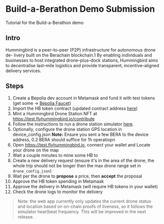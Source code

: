 # Build-a-Berathon Demo Submission
Tutorial for the Build-a-Berathon demo

## Intro
Hummingbird is a peer–to–peer (P2P) infrastructure for autonomous drone de-
livery built on the Berachain blockchain.1 By enabling individuals and businesses
to host integrated drone–plus–dock stations, Hummingbird aims to decentralise
last–mile logistics and provide transparent, incentive–aligned delivery services. 


## Steps

1. Create a Bepolia dev account in Metamask and fund it with test tokens (get some -> [Bepolia Faucet](https://bepolia.faucet.berachain.com/))
2. Import the HB token contract (updated contract address [here](https://github.com/flyhb/hummingbird#berachain-testnet))
3. Mint a Hummingbird Drone Station NFT at https://test.flyhummingbird.io/contribute
4. Follow the instructions to run a drone station simulator [here](https://github.com/flyhb/delivery-drone-simulator#delivery-drone-station-simulator).
5. Optionally, configure the drone station GPS location in device_config.json
**Note:** Ensure you sent a few BERA to the device address, 0.2 BERA should suffice for 1h operatiopn
6. Open  https://test.flyhummingbird.io, connect your wallet and Locate your drone on the map
7. Wait a couple minutes to mine some HB to
8. Create a new delivery request (ensure it's in the area of the drone, the whole trip should not be longer then the max drone range set in `drone_config.json`)
9. Wait per the drone to **propose** a price, then **accept** the proposal
10. Approve the HB token spending in Metamask
11. Approve the delivery in Metamask (will require HB tokens in your wallet)
12. Check the drone logs to monitor the delivery

> Note: the web app currently only updates the current drone status and location based on on-chain proofs of liveness, so it follows the simulator heartbeat frequency. This will be improved in the next release.
